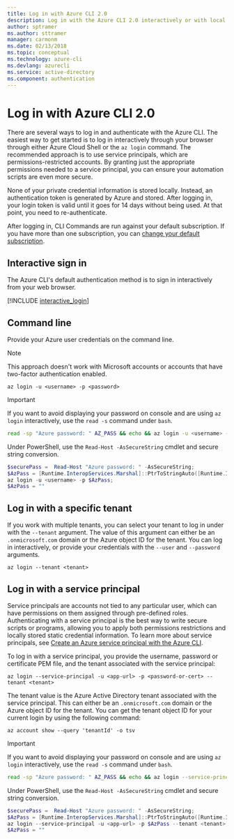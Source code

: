 ```yaml
---
title: Log in with Azure CLI 2.0
description: Log in with the Azure CLI 2.0 interactively or with local credentials 
author: sptramer
ms.author: sttramer
manager: carmonm
ms.date: 02/13/2018
ms.topic: conceptual
ms.technology: azure-cli
ms.devlang: azurecli
ms.service: active-directory
ms.component: authentication
---
```


# Log in with Azure CLI 2.0

There are several ways to log in and authenticate with the Azure CLI. The easiest way to get started is to log in interactively through your browser through either Azure Cloud Shell or the `az login` command.
The recommended approach is to use service principals, which are permissions-restricted accounts. By granting just the appropriate permissions needed to a service principal, you can ensure your automation
scripts are even more secure.

None of your private credential information is stored locally. Instead, an authentication token is generated by Azure and stored. After logging in, your login token is valid until it goes for 14 days
without being used. At that point, you need to re-authenticate.

After logging in, CLI Commands are run against your default subscription. If you have more than one subscription, you can [change your default subscription](manage-azure-subscriptions-azure-cli.md).

## Interactive sign in

The Azure CLI's default authentication method is to sign in interactively from your web browser.

[!INCLUDE [interactive_login](includes/interactive-login.md)]

## Command line

Provide your Azure user credentials on the command line.

> [!Note]
> This approach doesn't work with Microsoft accounts or accounts that have two-factor authentication enabled.

```azurecli
az login -u <username> -p <password>
```

> [!IMPORTANT]
> If you want to avoid displaying your password on console and are using `az login` interactively,
> use the `read -s` command under `bash`.
> 
> ```bash
> read -sp "Azure password: " AZ_PASS && echo && az login -u <username> -p $AZ_PASS
> ```
>
> Under PowerShell, use the `Read-Host -AsSecureString` cmdlet and secure string conversion.
> 
> ```powershell
> $securePass =  Read-Host "Azure password: " -AsSecureString;
> $AzPass = [Runtime.InteropServices.Marshal]::PtrToStringAuto([Runtime.InteropServices.Marshal]::SecureStringToBSTR($securePass));
> az login -u <username> -p $AzPass;
> $AzPass = ""
> ```

## Log in with a specific tenant

If you work with multiple tenants, you can select your tenant to log in under with the `--tenant` argument. The value of this argument can either be an `.onmicrosoft.com` domain
or the Azure object ID for the tenant. You can log in interactively, or provide your credentials with the `--user` and `--password` arguments. 

```azurecli
az login --tenant <tenant>
```

## Log in with a service principal

Service principals are accounts not tied to any particular user, which can have permissions on them assigned through
pre-defined roles. Authenticating with a service principal is the best way to write secure scripts or programs,
allowing you to apply both permissions restrictions and locally stored static credential information. To learn more
about service principals, see [Create an Azure service principal with the Azure CLI](create-an-azure-service-principal-azure-cli.md).

To log in with a service principal, you provide the username, password or certificate PEM file, and the tenant associated with the service principal:

```azurecli
az login --service-principal -u <app-url> -p <password-or-cert> --tenant <tenant>
```

The tenant value is the Azure Active Directory tenant associated with the service principal. This can either be an `.onmicrosoft.com` domain or the Azure object ID for the tenant.
You can get the tenant object ID for your current login by using the following command:

```azurecli-interactive
az account show --query 'tenantId' -o tsv
```

> [!IMPORTANT]
> If you want to avoid displaying your password on console and are using `az login` interactively,
> use the `read -s` command under `bash`.
> 
> ```bash
> read -sp "Azure password: " AZ_PASS && echo && az login --service-principal -u <app-url> -p $AZ_PASS --tenant <tenant>
> ```
>
> Under PowerShell, use the `Read-Host -AsSecureString` cmdlet and secure string conversion.
> 
> ```powershell
> $securePass =  Read-Host "Azure password: " -AsSecureString;
> $AzPass = [Runtime.InteropServices.Marshal]::PtrToStringAuto([Runtime.InteropServices.Marshal]::SecureStringToBSTR($securePass));
> az login --service-principal -u <app-url> -p $AzPass --tenant <tenant>;
> $AzPass = ""
> ```

